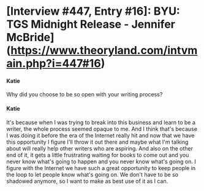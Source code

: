 # [Interview #447, Entry #16]: BYU: TGS Midnight Release - Jennifer McBride](https://www.theoryland.com/intvmain.php?i=447#16)

#### Katie

Why did you choose to be so open with your writing process?

#### Katie

It's because when I was trying to break into this business and learn to be a writer, the whole process seemed opaque to me. And I think that's because I was doing it before the era of the Internet really hit and now that we have this opportunity I figure I'll throw it out there and maybe what I'm talking about will really help other writers who are aspiring. And also on the other end of it, it gets a little frustrating waiting for books to come out and you never know what's going to happen and you never know what's going on. I figure with the Internet we have such a great opportunity to keep people in the loop to let people know what's going on. We don't have to be so shadowed anymore, so I want to make as best use of it as I can.

